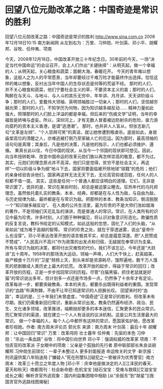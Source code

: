 # 回望八位元勋改革之路：中国奇迹是常识的胜利

回望八位元勋改革之路：中国奇迹是常识的胜利
http://www.sina.com.cn  2008年12月18日10:15   南方新闻网
从左到右为：万里、习仲勋、叶剑英、邓小平、胡耀邦、谷牧、任仲夷、项南

今天，2008年12月18日，中国改革开放三十年纪念日。30年前的今天，一场“决定当代中国命运”的会议召开，会上人们作出“关键抉择”：从明天起，做一个幸福的人；从明天起，关心粮食和蔬菜；面朝大海，春暖花开。
今天的青年难以想象，这般人之为人的平常愿景，当年却要经过千难万险才能最终作出选择。恰恰这样的难以想象，反衬出当年中国人的生存状态是何等的荒诞不经。
那时的人们，并不关心粮食和蔬菜，他们宁要社会主义的草，不要资本主义的苗；那时的人们，陶醉在与天斗、与地斗、与人斗的其乐无穷中，年年讲、月月讲、天天讲阶级斗争；那时的人们，爱戴伟大领袖、英明领袖胜过一切亲人；那时的人们，坚信越穷越光荣；那时的人们，不知学历为何物，因为知识越多越反动……
精神力量如此强大，照理那时的人们脸上洋溢的都是幸福，但后来的“伤痕文学”证明，当年的幸福皆是娇嗔与虚妄。所以，深圳河上，才有无数人冒着被边防射杀的危险，奋力游向腐朽的资本主义香港，是谓“逃港潮”。
那时，也并非人人盲从，但张志新几句“文革是左倾”、“个人崇拜可笑”的真话，就让她惨遭割喉虐杀。底层如此，身居庙堂高位的清醒之人，亦难逃被打倒乃至家破人亡的厄运。因为那时，最高领袖的话句句是真理；其身后，凡是他的决策，凡是他的指示，人们也都必须维护、遵循。
果真长此以往，今日中国的现状，从当今一个邻国的现状即可想见。因此，向当年扭转乾坤、改变中国命运的改革元勋们致以再怎样崇高的敬意，都不为过。
其实，元勋们的理念原点并不高深，他们只是觉得，贫穷不是社会主义，再这样“一切以阶级斗争为纲”地斗下去，国家将要面临被开除地球“球籍”的危险；他们的亲身经验告诉他们，国家再这样无法无天下去，无论高官抑或百姓，任何人的人权都不值一提。
其实，这些是任何一个普通人都应该明白的道理。它们，无非是常识罢了。诡异的是，常识在某些时刻，却总是被迫蒙尘睡去。狂热年代的乌托邦理念，虽然依托着扎实的教条、本本、经典，却都是在与人性为敌，与自由为敌，与历史规律为敌，最终都是在与常识为敌。把那样的本本、教条当知识，倒活脱脱一个“知识越多越反动”。
在人类的公共生活里，最为珍贵的不是大师们浩如烟海的著作，不是领袖们天花乱坠的演讲，而是普通人的常识。常识，在人类所有的识见中最为珍贵。许多时刻，人们囿于种种偏见，将认识对象意识形态化。欺骗性质的反复言说，教科书给定的认知模式，如此这般的忽悠，固化了人们的头脑，“从来如此”成为难于逾越的智障。
常识的珍贵之处，就在于穿透迷雾，说出“皇帝什么也没穿”。邓小平表达改革开放的语言极其平实，却总是蕴意深邃。把“人民赞成不赞成”、“人民高兴不高兴”作为政策的出发点和归宿，无疑就在奉常识为圭臬。
所有与常识为敌的决策，都将付出灾难性的代价。我们不该忘记，今年还是“大跃进”五十周年。1958年的那场浩大运动，领袖一声唤，人们大干快上，赶英超美，亩产粮食十万斤的“卫星”频频上天，到头来却是资源耗尽，饿殍遍地，数千万人饿死的悲剧酿成人类历史上最大的饥荒。
改革开放的起步，得益于常识的回归；改革开放的历程，正是一步步找回常识的历程。尽管“白猫黑猫，抓住老鼠就是好猫”的常识说出多年，但计划多一点还是市场多一点，仍然争了十余年才有定论。改革每进一步，都要突破教条、本本的夹击，都要杀出既得利益者的重围。发现常识的“血路”布满荆棘，不由不让早已知道常识的人扼腕长叹。
回望来时的“血路”，幸运的是，三十年我们未曾虚度，“中国奇迹”正是常识的胜利。但改革未有尽期，我们仍需重新回归常识，重新从常识出发。教条仍然遍布经济、政治、民生、文化诸多领域，改革推进，端赖抛却更多的本本迷信，汇聚更多的民众常识。而汇聚常识的渠道，就在建立一个人人有话说的议决机制。这是公共生活里最大的常识。
做一个幸福的人，每个人心中都怀有这样的常识，愿国家佑护她，愿改革者珍视她。作者: 南方周末评论员 郭光东 来源：南方周末
叶剑英：最后十年
胡耀邦：让中国回归“常识”
万里：改革闯将 壮士暮年
任仲夷：先驱的本色
习仲勋：“杀出一条血路”
谷牧：将中国引向世界
邓小平：强调权威的改革家
项南：不怕丢官的改革派
子女眼中的项南：父亲是个孤独的先行者
原中联部部长朱良谈胡耀邦
习仲勋生前琐忆：一辈子未整过人
更多封面报道
命运攸关的文字
·新京报：刑讯逼供案八年陷迷局
[“嫌疑人”死在刑警队][疑犯之一曾被评为优秀警官]
·南方周末：改革三十而立之年度人物
[邓小平：庆幸他是做决定的人][江泽民的春天、夏天和秋天]
·南都周刊：社会新命题-危机宝宝
[结石宝宝：受难与救赎][艾滋宝宝成长之痛]
·解析贪官外逃现象：国内利益集团暗中相助
[从“余振东”到“胡星”][我国贪官外逃路线图揭秘]

